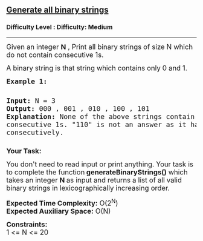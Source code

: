 <h2><a href="https://www.geeksforgeeks.org/problems/generate-all-binary-strings/1?page=1&difficulty=Medium&status=unsolved,attempted&sortBy=accuracy">Generate all binary strings</a></h2><h3>Difficulty Level : Difficulty: Medium</h3><hr><div class="problems_problem_content__Xm_eO"><p><span style="font-size: 18px;">Given an integer <strong>N</strong>&nbsp;, Print all binary strings of size N&nbsp;which do not contain&nbsp;consecutive 1s.</span></p>
<p><span style="font-size: 18px;">A binary string is that string which contains only 0 and 1.</span></p>
<pre><span style="font-size: 18px;"><strong>Example 1:</strong></span>

<span style="font-size: 18px;"><strong>Input:</strong>
N = 3
<strong>Output:</strong>
000 , 001 , 010 , 100 , 101
<strong>Explanation:</strong>
None of the above strings contain consecutive 1s. "110" is not an answer as it has '1's occuring consecutively. </span></pre>
<p><span style="font-size: 18px;"><strong>Your Task:</strong></span></p>
<p><span style="font-size: 18px;">You don't need to read input or print anything. Your task is to complete the function<strong> generateBinaryStrings()</strong>&nbsp;which takes an integer <strong>N </strong>as input and&nbsp;returns a list of all valid binary strings in lexicographically increasing order.</span></p>
<p><span style="font-size: 18px;"><strong>Expected Time Complexity:</strong> O(2<sup>N</sup>)<br><strong>Expected Auxiliary Space:</strong> O(N)</span></p>
<p><span style="font-size: 18px;"><strong>Constraints:</strong><br>1 &lt;= N &lt;= 20</span></p></div>